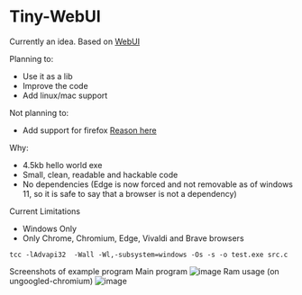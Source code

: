# Tiny-WebUI
Currently an idea. Based on [WebUI](https://github.com/alifcommunity/webui)

Planning to:
- Use it as a lib
- Improve the code
- Add linux/mac support

Not planning to:
- Add support for firefox [Reason here](https://bugzilla.mozilla.org/show_bug.cgi?id=1682593)

Why:
- 4.5kb hello world exe
- Small, clean, readable and hackable code
- No dependencies (Edge is now forced and not removable as of windows 11, so it is safe to say that a browser is not a dependency)

Current Limitations
- Windows Only
- Only Chrome, Chromium, Edge, Vivaldi and Brave browsers
```
tcc -lAdvapi32  -Wall -Wl,-subsystem=windows -Os -s -o test.exe src.c
```

Screenshots of example program
Main program
![image](https://user-images.githubusercontent.com/34981798/228827427-205ac104-e1c5-4625-bfd5-ce207079f20b.png)
Ram usage (on ungoogled-chromium)
![image](https://user-images.githubusercontent.com/34981798/228827631-e2b518ce-9940-4cac-a9a7-678467be415f.png)
